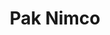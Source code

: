 ---
title: "Pak Nimco"
url: /karachi/pak-nimco-2-795-liaqatabad-2-block-2-liaquatabad-town-karachi-karachi-city-sindh-pakistan/
shop: bakery
---